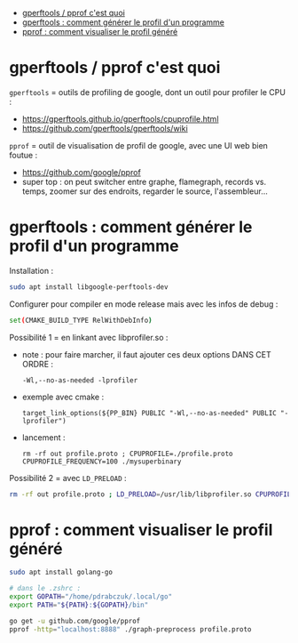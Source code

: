 * [gperftools / pprof c'est quoi](#gperftools--pprof-cest-quoi)
* [gperftools : comment générer le profil d'un programme](#gperftools--comment-générer-le-profil-dun-programme)
* [pprof : comment visualiser le profil généré](#pprof--comment-visualiser-le-profil-généré)

# gperftools / pprof c'est quoi

`gperftools` = outils de profiling de google, dont un outil pour profiler le CPU :

- https://gperftools.github.io/gperftools/cpuprofile.html
- https://github.com/gperftools/gperftools/wiki

`pprof` = outil de visualisation de profil de google, avec une UI web bien foutue :

- https://github.com/google/pprof
- super top : on peut switcher entre graphe, flamegraph, records vs. temps, zoomer sur des endroits, regarder le source, l'assembleur...

# gperftools : comment générer le profil d'un programme

Installation :

```sh
sudo apt install libgoogle-perftools-dev
```


Configurer pour compiler en mode release mais avec les infos de debug :

```sh
set(CMAKE_BUILD_TYPE RelWithDebInfo)
```


Possibilité 1 = en linkant avec libprofiler.so :

- note : pour faire marcher, il faut ajouter ces deux options DANS CET ORDRE :
    ```
    -Wl,--no-as-needed -lprofiler
    ```
- exemple avec cmake :
    ```
    target_link_options(${PP_BIN} PUBLIC "-Wl,--no-as-needed" PUBLIC "-lprofiler")
    ```
- lancement :
    ```
    rm -rf out profile.proto ; CPUPROFILE=./profile.proto CPUPROFILE_FREQUENCY=100 ./mysuperbinary
    ```

Possibilité 2 = avec `LD_PRELOAD` :

```sh
rm -rf out profile.proto ; LD_PRELOAD=/usr/lib/libprofiler.so CPUPROFILE=./profile.proto ./mysuperbinary
```

# pprof : comment visualiser le profil généré

```sh
sudo apt install golang-go

# dans le .zshrc :
export GOPATH="/home/pdrabczuk/.local/go"
export PATH="${PATH}:${GOPATH}/bin"

go get -u github.com/google/pprof
pprof -http="localhost:8888" ./graph-preprocess profile.proto
```
